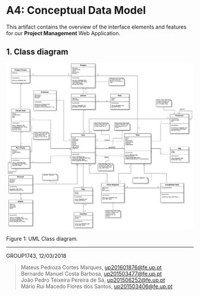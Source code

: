 # A4: Conceptual Data Model

This artifact contains the overview of the interface elements and features for our **Project Management** Web Application.

## 1. Class diagram

<img src="images/UML.png" title="UML Class diagram">

Figure 1: UML Class diagram.

<!--
## 2. Additional Business Rules

> Business rules can be included in the UML diagram as UML notes or in a table in this section.

| Identifier | Name | Description |
| :----------:|:-------------:|:-----------|
| BR01 | Register | To register, user must fill a register form with full name, nickname, e-mail, birthday, gender and institution (not required). |

-->

<!--
***
 ## Revision history

Changes made to the first submission:
1. Item 1
1. Item 2
-->

***

GROUP1743, 12/03/2018

> Mateus Pedroza Cortes Marques, up201601876@fe.up.pt   
> Bernardo Manuel Costa Barbosa, up201503477@fe.up.pt   
> João Pedro Teixeira Pereira de Sá, up201506252@fe.up.pt   
> Mário Rui Macedo Flores dos Santos, up201503406@fe.up.pt  
